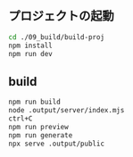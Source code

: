 ## プロジェクトの起動

```sh
cd ./09_build/build-proj
npm install
npm run dev
```

## build

```sh
npm run build
node .output/server/index.mjs
ctrl+C
npm run preview
npm run generate
npx serve .output/public
```


